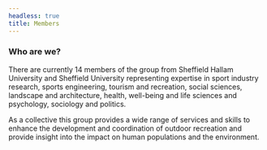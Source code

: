 ```yaml
---
headless: true
title: Members
---
```

### Who are we?

There are currently 14 members of the group from Sheffield Hallam University and Sheffield University representing expertise in sport industry research, sports engineering, tourism and recreation, social sciences, landscape and architecture, health, well-being and life sciences and psychology, sociology and politics. 

As a collective this group provides a wide range of services and skills to 
enhance the development and coordination of outdoor recreation and provide insight into the impact on human populations and the environment.